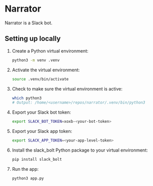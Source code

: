 # Narrator

Narrator is a Slack bot.

## Setting up locally
1. Create a Python virtual environment:
   ```bash
   python3 -m venv .venv
   ```
1. Activate the virtual environment:
   ```bash
   source .venv/bin/activate
   ```
1. Check to make sure the virtual environment is active:
   ```bash
   which python3
   # Output: /home/<username>/repos/narrator/.venv/bin/python3
   ```
1. Export your Slack bot token:
   ```bash
   export SLACK_BOT_TOKEN=xoxb-<your-bot-token>
   ```
1. Export your Slack app token:
   ```bash
   export SLACK_APP_TOKEN=<your-app-level-token>
   ```
1. Install the slack_bolt Python package to your virtual environment:
   ```bash
   pip install slack_bolt
   ```
1. Run the app:
   ```bash
   python3 app.py
   ```   
